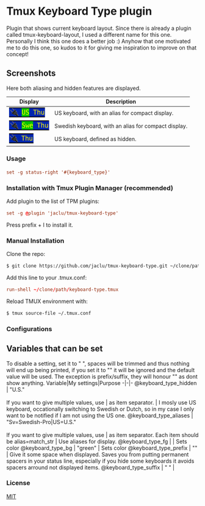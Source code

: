 
# Tmux Keyboard Type plugin

Plugin that shows current keyboard layout. Since there is already a plugin called tmux-keyboard-layout, I used a different name for this one. Personally I think this one does a better job :) Anyhow that one motivated me to do this one, so kudos to it for giving me inspiration to improve on that concept!

## Screenshots

Here both aliasing and hidden features are displayed.

Display|Description
-|-
![disconnected_default](/assets/Screenshot-us.png) | US keyboard, with an alias for compact display.
![disconnected_no_bg](/assets/Screenshot-swe.png) | Swedish keyboard, with an alias for compact display.
![connecting](/assets/Screenshot-hidden.png) | US keyboard, defined as hidden.


### Usage

```tmux.conf
set -g status-right '#{keyboard_type}'
```

### Installation with Tmux Plugin Manager (recommended)

Add plugin to the list of TPM plugins:

```tmux.conf
set -g @plugin 'jaclu/tmux-keyboard-type'
```

Press prefix + I to install it.

### Manual Installation

Clone the repo:

```bash
$ git clone https://github.com/jaclu/tmux-keyboard-type.git ~/clone/path
```

Add this line to your .tmux.conf:

```tmux.conf
run-shell ~/clone/path/keyboard-type.tmux
```

Reload TMUX environment with:

```bash
$ tmux source-file ~/.tmux.conf
```

### Configurations

## Variables that can be set

To disable a setting, set it to " ", spaces will be trimmed and thus nothing will end up being printed, if you set it to "" it will be ignored and the default value will be used.
The exception is prefix/suffix, they will honour "" as dont show anything.
Variable|My settings|Purpose
-|-|-
@keyboard_type_hidden | "U.S."<br><br> If you want to give multiple values, use \| as item separator. | I mosly use US keyboard, occationally switching to Swedish or Dutch, so in my case I only want to be notified if I am not using the US one.
@keyboard_type_aliases | "Sv=Swedish-Pro\|US=U.S."<br><br> If you want to give multiple values, use \| as item separator. Each item should be alias=match_str | Use aliases for display.
@keyboard_type_fg      |          | Sets color 
@keyboard_type_bg      | "green"  | Sets color
@keyboard_type_prefix  | ""      | Give it some space when displayed. Saves you from putting permanent spacers in your status line, especially if you hide some keyboards it avoids spacers arround not displayed items.
@keyboard_type_suffix  | " "      | 


### License

[MIT](LICENSE)
